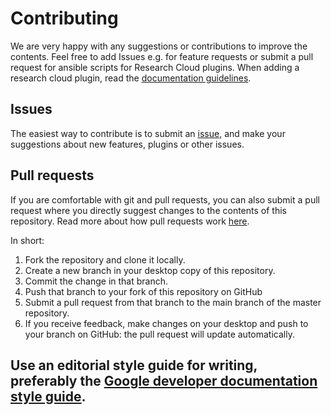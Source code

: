 # Contributing

We are very happy with any suggestions or contributions to improve the contents. Feel free to add Issues e.g. for feature requests or submit a pull request for ansible scripts for Research Cloud plugins. When adding a research cloud plugin, read the [documentation guidelines](https://utrechtuniversity.github.io/researchcloud-items/).

## Issues
The easiest way to contribute is to submit an [issue](https://github.com/UtrechtUniversity/researchcloud-items/issues), and make your suggestions about new features, plugins or other issues.

## Pull requests
If you are comfortable with git and pull requests, you can also submit a pull request where you directly suggest changes to the contents of this repository. Read more about how pull requests work [here](https://app.egghead.io/playlists/how-to-contribute-to-an-open-source-project-on-github).

In short:

1. Fork the repository and clone it locally.
2. Create a new branch in your desktop copy of this repository.
3. Commit the change in that branch.
4. Push that branch to your fork of this repository on GitHub
5. Submit a pull request from that branch to the main branch of the master repository. 
6. If you receive feedback, make changes on your desktop and push to your branch on GitHub: the pull request will update automatically.

## Use an editorial style guide for writing, preferably the [Google developer documentation style guide](https://developers.google.com/style). 
